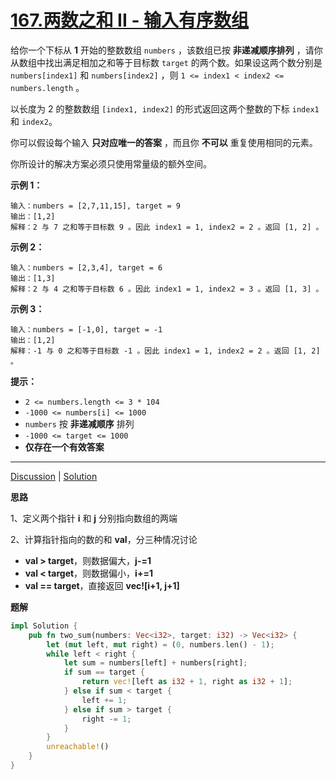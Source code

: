 # [167.两数之和 II - 输入有序数组](https://leetcode-cn.com/problems/two-sum-ii-input-array-is-sorted/description/)



给你一个下标从 **1** 开始的整数数组 `numbers` ，该数组已按 **非递减顺序排列** ，请你从数组中找出满足相加之和等于目标数 `target` 的两个数。如果设这两个数分别是 `numbers[index1]` 和 `numbers[index2]` ，则 `1 <= index1 < index2 <= numbers.length` 。

以长度为 2 的整数数组 `[index1, index2]` 的形式返回这两个整数的下标 `index1` 和 `index2`。

你可以假设每个输入 **只对应唯一的答案** ，而且你 **不可以** 重复使用相同的元素。

你所设计的解决方案必须只使用常量级的额外空间。

 

**示例 1：**

```
输入：numbers = [2,7,11,15], target = 9
输出：[1,2]
解释：2 与 7 之和等于目标数 9 。因此 index1 = 1, index2 = 2 。返回 [1, 2] 。
```

**示例 2：**

```
输入：numbers = [2,3,4], target = 6
输出：[1,3]
解释：2 与 4 之和等于目标数 6 。因此 index1 = 1, index2 = 3 。返回 [1, 3] 。
```

**示例 3：**

```
输入：numbers = [-1,0], target = -1
输出：[1,2]
解释：-1 与 0 之和等于目标数 -1 。因此 index1 = 1, index2 = 2 。返回 [1, 2] 。
```

 

**提示：**

- `2 <= numbers.length <= 3 * 104`
- `-1000 <= numbers[i] <= 1000`
- `numbers` 按 **非递减顺序** 排列
- `-1000 <= target <= 1000`
- **仅存在一个有效答案**

------

[Discussion](https://leetcode-cn.com/problems/two-sum-ii-input-array-is-sorted/comments/) | [Solution](https://leetcode-cn.com/problems/two-sum-ii-input-array-is-sorted/solution/)

**思路**

1、定义两个指针 **i** 和 **j** 分别指向数组的两端

2、计算指针指向的数的和 **val**，分三种情况讨论

-  **val > target**，则数据偏大，**j-=1**
- **val < target**，则数据偏小，**i+=1**
- **val == target**，直接返回 **vec![i+1, j+1]**

**题解**

```rust
impl Solution {
    pub fn two_sum(numbers: Vec<i32>, target: i32) -> Vec<i32> {
        let (mut left, mut right) = (0, numbers.len() - 1);
        while left < right {
            let sum = numbers[left] + numbers[right];
            if sum == target {
                return vec![left as i32 + 1, right as i32 + 1];
            } else if sum < target {
                left += 1;
            } else if sum > target {
                right -= 1;
            }
        }
        unreachable!()
    }
}
```

